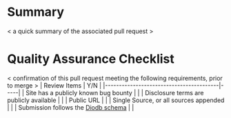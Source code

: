 # Summary
< a quick summary of the associated pull request >

# Quality Assurance Checklist
< confirmation of this pull request meeting the following requirements, prior to merge >
| Review Items                            | Y/N |
|-----------------------------------------|-----|
| Site has a publicly known bug bounty    |     |
| Disclosure terms are publicly available |     |
| Public URL                              |     |
| Single Source, or all sources appended  |     |
| Submission follows the [Diodb schema](https://github.com/disclose/diodb/blob/master/program-list/program-list-schema.json)     |     |
